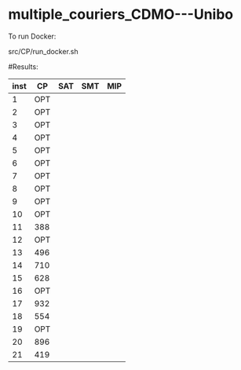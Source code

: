 # multiple_couriers_CDMO---Unibo

To run Docker: 

src/CP/run_docker.sh

#Results:

| inst | CP | SAT | SMT | MIP |
|-|-|-|-|-|
| 1 | OPT | | | |
| 2 | OPT | | | |
| 3 | OPT | | | |
| 4 | OPT | | | |
| 5 | OPT | | | |
| 6 | OPT | | | |
| 7 | OPT | | | |
| 8 |	OPT | | | |
| 9 | OPT | | | |
| 10 | OPT | | | |
| 11 | 388 | | | |
| 12 | OPT | | | |
| 13 | 496 | | | |
| 14 | 710 | | | |
| 15 | 628 | | | |
| 16 | OPT | | | |
| 17 | 932 | | | |
| 18 | 554 | | | |
| 19 | OPT | | | |
| 20 | 896 | | | |
| 21 | 419 | | | |
